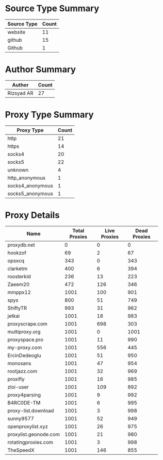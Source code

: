 # Source Type Summary

| Source Type | Count |
|-------------|-------|
| website | 11 |
| github | 15 |
| Github | 1 |


# Author Summary

| Author | Count |
|--------|-------|
| Rizsyad AR | 27 |


# Proxy Type Summary

| Proxy Type | Count |
|------------|-------|
| http | 21 |
| https | 14 |
| socks4 | 20 |
| socks5 | 22 |
| unknown | 4 |
| http_anonymous | 1 |
| socks4_anonymous | 1 |
| socks5_anonymous | 1 |


# Proxy Details

| Name | Total Proxies | Live Proxies | Dead Proxies |
|------|---------------|--------------|---------------|
| proxydb.net | 0 | 0 | 0 |
| hookzof | 69 | 2 | 67 |
| opsxcq | 343 | 0 | 343 |
| clarketm | 400 | 6 | 394 |
| roosterkid | 236 | 13 | 223 |
| Zaeem20 | 472 | 126 | 346 |
| mmppx12 | 1001 | 100 | 901 |
| spys | 800 | 51 | 749 |
| ShiftyTR | 993 | 31 | 962 |
| jetkai | 1001 | 18 | 983 |
| proxyscrape.com | 1001 | 698 | 303 |
| multiproxy.org | 1001 | 0 | 1001 |
| proxyspace.pro | 1001 | 11 | 990 |
| my-proxy.com | 1001 | 556 | 445 |
| ErcinDedeoglu | 1001 | 51 | 950 |
| monosans | 1001 | 47 | 954 |
| rootjazz.com | 1001 | 32 | 969 |
| proxifly | 1001 | 16 | 985 |
| zloi-user | 1001 | 109 | 892 |
| proxy4parsing | 1001 | 9 | 992 |
| B4RC0DE-TM | 1001 | 6 | 995 |
| proxy-list.download | 1001 | 3 | 998 |
| sunny9577 | 1001 | 52 | 949 |
| openproxylist.xyz | 1001 | 26 | 975 |
| proxylist.geonode.com | 1001 | 21 | 980 |
| rotatingproxies.com | 1001 | 3 | 998 |
| TheSpeedX | 1001 | 146 | 855 |
